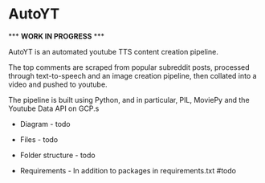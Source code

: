 # AutoYT
*** **WORK IN PROGRESS** ***


AutoYT is an automated youtube TTS content creation pipeline.

The top comments are scraped from popular subreddit posts, processed through text-to-speech and an image creation pipeline, then collated into a video and pushed to youtube. 

The pipeline is built using Python, and in particular, PIL, MoviePy and the Youtube Data API on GCP.s


* Diagram - todo

* Files - todo

* Folder structure - todo

* Requirements - In addition to packages in requirements.txt #todo
